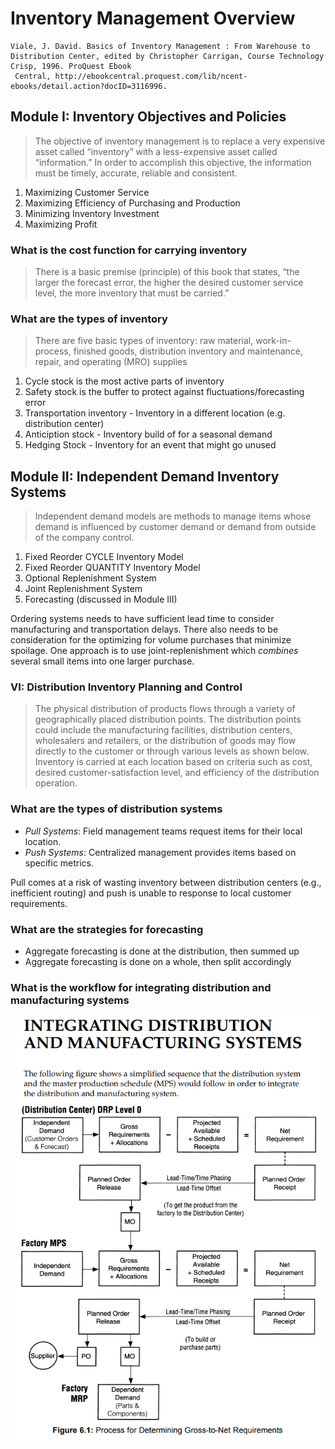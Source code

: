 # Inventory Management Overview

```text/citation
Viale, J. David. Basics of Inventory Management : From Warehouse to Distribution Center, edited by Christopher Carrigan, Course Technology Crisp, 1996. ProQuest Ebook
 Central, http://ebookcentral.proquest.com/lib/ncent-ebooks/detail.action?docID=3116996.
```

## Module I: Inventory Objectives and Policies

> The objective of inventory management is to replace a very expensive asset
called “inventory” with a less-expensive asset called “information.” In order to
accomplish this objective, the information must be timely, accurate, reliable and
consistent.

1. Maximizing Customer Service
2. Maximizing Efficiency of Purchasing and Production
3. Minimizing Inventory Investment
4. Maximizing Profit

### What is the cost function for carrying inventory

> There is a basic premise (principle) of this book that states, “the larger the
forecast error, the higher the desired customer service level, the more inventory
that must be carried.”

### What are the types of inventory

> There are five basic types of inventory: raw material, work-in-process, finished
goods, distribution inventory and maintenance, repair, and operating (MRO) supplies

1. Cycle stock is the most active parts of inventory
2. Safety stock is the buffer to protect against fluctuations/forecasting error
3. Transportation inventory - Inventory in a different location (e.g. distribution center)
4. Anticiption stock - Inventory build of for a seasonal demand
5. Hedging Stock - Inventory for an event that might go unused

## Module II: Independent Demand Inventory Systems

> Independent demand models are methods to manage items whose demand is
influenced by customer demand or demand from outside of the company
control.

1. Fixed Reorder CYCLE Inventory Model
2. Fixed Reorder QUANTITY Inventory Model
3. Optional Replenishment System
4. Joint Replenishment System
5. Forecasting (discussed in Module III)

Ordering systems needs to have sufficient lead time to consider manufacturing and transportation delays. There also needs to be consideration for the optimizing for volume purchases that minimize spoilage.  One approach is to use joint-replenishment which _combines_ several small items into one larger purchase.

### VI: Distribution Inventory Planning and Control

> The physical distribution of products flows through a variety of geographically
placed distribution points. The distribution points could include the
manufacturing facilities, distribution centers, wholesalers and retailers, or the
distribution of goods may flow directly to the customer or through various
levels as shown below. Inventory is carried at each location based on criteria
such as cost, desired customer-satisfaction level, and efficiency of the
distribution operation.

### What are the types of distribution systems

- *Pull Systems*: Field management teams request items for their local location.
- *Push Systems*: Centralized management provides items based on specific metrics.

Pull comes at a risk of wasting inventory between distribution centers (e.g., inefficient routing) and push is unable to response to local customer requirements.

### What are the strategies for forecasting

- Aggregate forecasting is done at the distribution, then summed up
- Aggregate forecasting is done on a whole, then split accordingly

### What is the workflow for integrating distribution and manufacturing systems

![integrated_distribution_manufacturing_system.png](integrated_distribution_manufacturing_system.png)
